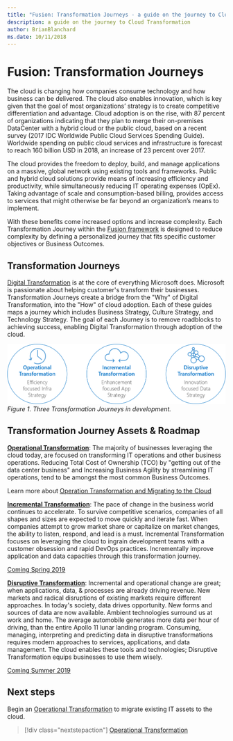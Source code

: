 ```yaml
---
title: "Fusion: Transformation Journeys - a guide on the journey to Cloud Transformation"
description: a guide on the journey to Cloud Transformation
author: BrianBlanchard
ms.date: 10/11/2018
---
```


# Fusion: Transformation Journeys

The cloud is changing how companies consume technology and how business can be delivered. The cloud also enables innovation, which is key given that the goal of most organizations’ strategy is to create competitive differentiation and advantage. Cloud adoption is on the rise, with 87 percent of organizations indicating that they plan to merge their
on-premises DataCenter with a hybrid cloud or the public cloud, based on a recent survey (2017 IDC Worldwide Public Cloud Services Spending Guide).  Worldwide spending on public cloud services and infrastructure is forecast to reach 160 billion USD in 2018, an increase of 23 percent over 2017.

The cloud provides the freedom to deploy, build, and manage applications on a massive, global network using existing tools and frameworks. Public and hybrid cloud solutions provide means of increasing efficiency and productivity, while simultaneously reducing IT operating expenses (OpEx). Taking advantage of scale and consumption-based billing, provides access to services that might otherwise be far beyond an organization’s means to implement.

With these benefits come increased options and increase complexity. Each Transformation Journey within the [Fusion framework](../overview.md) is designed to reduce complexity by defining a personalized journey that fits specific customer objectives or Business Outcomes.

## Transformation Journeys

[Digital Transformation](https://enterprise.microsoft.com/en-us/digital-transformation/) is at the core of everything Microsoft does. Microsoft is passionate about helping customer's transform their businesses. Transformation Journeys create a bridge from the "Why" of Digital Transformation, into the "How" of cloud adoption. Each of these guides maps a journey which includes Business Strategy, Culture Strategy, and Technology Strategy. The goal of each Journey is to remove roadblocks to achieving success, enabling Digital Transformation through adoption of the cloud.

![Three Transformation Journeys](../_images/transformation-journeys.png)
*Figure 1. Three Transformation Journeys in development.*

## Transformation Journey Assets & Roadmap

**[Operational Transformation](operational-transformation/overview.md)**: The majority of businesses leveraging the cloud today, are focused on transforming IT operations and other business operations. Reducing Total Cost of Ownership (TCO) by "getting out of the data center business" and Increasing Business Agility by streamlining IT operations, tend to be amongst the most common Business Outcomes.

Learn more about [Operation Transformation and Migrating to the Cloud](operational-transformation/overview.md)

**[Incremental Transformation](incremental-transformation.md)**: The pace of change in the business world continues to accelerate. To survive competitive scenarios, companies of all shapes and sizes are expected to move quickly and iterate fast. When companies attempt to grow market share or capitalize on market changes, the ability to listen, respond, and lead is a must. Incremental Transformation focuses on leveraging the cloud to ingrain development teams with a customer obsession and rapid DevOps practices. Incrementally improve application and data capacities through this transformation journey.

[Coming Spring 2019](incremental-transformation.md)

**[Disruptive Transformation](disruptive-transformation.md)**: Incremental and operational change are great; when applications, data, & processes are already driving revenue. New markets and radical disruptions of existing markets require different approaches. In today's society, data drives opportunity. New forms and sources of data are now available. Ambient technologies surround us at work and home. The average automobile generates more data per hour of driving, than the entire Apollo 11 lunar landing program. Consuming, managing, interpreting and predicting data in disruptive transformations requires modern approaches to services, applications, and data management. The cloud enables these tools and technologies; Disruptive Transformation equips businesses to use them wisely.

[Coming Summer 2019](disruptive-transformation.md)

## Next steps

Begin an [Operational Transformation](operational-transformation/overview.md) to migrate existing IT assets to the cloud.

> [!div class="nextstepaction"]
> [Operational Transformation](operational-transformation/overview.md)